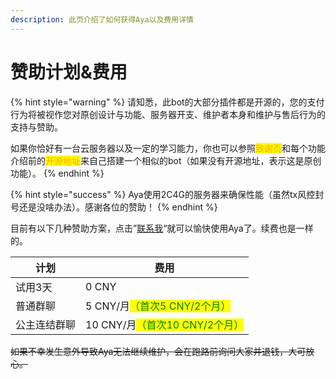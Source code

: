 ```yaml
---
description: 此页介绍了如何获得Aya以及费用详情
---
```


# 赞助计划&费用

{% hint style="warning" %}
请知悉，此bot的大部分插件都是开源的，您的支付行为将被视作您对原创设计与功能、服务器开支、维护者本身和维护与售后行为的支持与赞助。

如果你恰好有一台云服务器以及一定的学习能力，你也可以参照<mark style="color:orange;">致谢页</mark>和每个功能介绍前的<mark style="color:orange;">开源地址</mark>来自己搭建一个相似的bot（如果没有开源地址，表示这是原创功能）。
{% endhint %}

{% hint style="success" %}
Aya使用2C4G的服务器来确保性能（虽然tx风控封号还是没啥办法）。感谢各位的赞助！
{% endhint %}

目前有以下几种赞助方案，点击”[联系我](tencent://Message/?Uin=2423116072\&websiteName=www.oicqzone.com\&Menu=yes)“就可以愉快使用Aya了。续费也是一样的。

| 计划     | 费用                                                       |
| ------ | -------------------------------------------------------- |
| 试用3天   | 0 CNY                                                    |
| 普通群聊   | 5 CNY/月<mark style="color:green;">（首次5 CNY/2个月）</mark>   |
| 公主连结群聊 | 10 CNY/月<mark style="color:green;">（首次10 CNY/2个月）</mark> |

~~如果不幸发生意外导致Aya无法继续维护，会在跑路前询问大家并退钱，大可放心。~~
